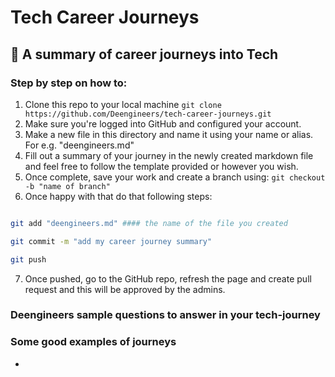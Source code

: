 # Tech Career Journeys

## :small_blue_diamond: A summary of career journeys into Tech


### Step by step on how to:

1. Clone this repo to your local machine ``` git clone https://github.com/Deengineers/tech-career-journeys.git ```
2. Make sure you're logged into GitHub and configured your account. 
3. Make a new file in this directory and name it using your name or alias. For e.g. "deengineers.md"
4. Fill out a summary of your journey in the newly created markdown file and feel free to follow the template provided or however you wish.
5. Once complete, save your work and create a branch using:  ``` git checkout -b "name of branch" ```
6. Once happy with that do that following steps: 

```sh

git add "deengineers.md" #### the name of the file you created

git commit -m "add my career journey summary"

git push

```

7. Once pushed, go to the GitHub repo, refresh the page and create pull request and this will be approved by the admins.

### Deengineers sample questions to answer in your tech-journey


### Some good examples of journeys

- []()
